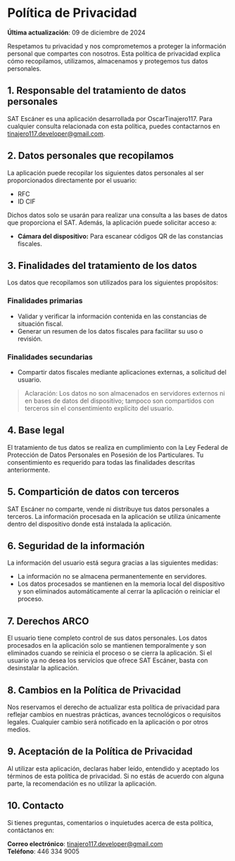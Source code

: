 # Política de Privacidad

**Última actualización**: 09 de diciembre de 2024

Respetamos tu privacidad y nos comprometemos a proteger la información personal que compartes con nosotros. Esta política de privacidad explica cómo recopilamos, utilizamos, almacenamos y protegemos tus datos personales.

## 1. Responsable del tratamiento de datos personales

SAT Escáner es una aplicación desarrollada por OscarTinajero117. Para cualquier consulta relacionada con esta política, puedes contactarnos en <tinajero117.developer@gmail.com>.

## 2. Datos personales que recopilamos

La aplicación puede recopilar los siguientes datos personales al ser proporcionados directamente por el usuario:

* RFC  
* ID CIF  

Dichos datos solo se usarán para realizar una consulta a las bases de datos que proporciona el SAT. Además, la aplicación puede solicitar acceso a:

* **Cámara del dispositivo:** Para escanear códigos QR de las constancias fiscales.

## 3. Finalidades del tratamiento de los datos

Los datos que recopilamos son utilizados para los siguientes propósitos:

### Finalidades primarias

* Validar y verificar la información contenida en las constancias de situación fiscal.  
* Generar un resumen de los datos fiscales para facilitar su uso o revisión.  

### Finalidades secundarias

* Compartir datos fiscales mediante aplicaciones externas, a solicitud del usuario.  

> Aclaración: Los datos no son almacenados en servidores externos ni en bases de datos del dispositivo; tampoco son compartidos con terceros sin el consentimiento explícito del usuario.

## 4. Base legal

El tratamiento de tus datos se realiza en cumplimiento con la Ley Federal de Protección de Datos Personales en Posesión de los Particulares. Tu consentimiento es requerido para todas las finalidades descritas anteriormente.

## 5. Compartición de datos con terceros

SAT Escáner no comparte, vende ni distribuye tus datos personales a terceros. La información procesada en la aplicación se utiliza únicamente dentro del dispositivo donde está instalada la aplicación.

## 6. Seguridad de la información

La información del usuario está segura gracias a las siguientes medidas:

* La información no se almacena permanentemente en servidores.  
* Los datos procesados se mantienen en la memoria local del dispositivo y son eliminados automáticamente al cerrar la aplicación o reiniciar el proceso.

## 7. Derechos ARCO

El usuario tiene completo control de sus datos personales. Los datos procesados en la aplicación solo se mantienen temporalmente y son eliminados cuando se reinicia el proceso o se cierra la aplicación. Si el usuario ya no desea los servicios que ofrece SAT Escáner, basta con desinstalar la aplicación.

## 8. Cambios en la Política de Privacidad

Nos reservamos el derecho de actualizar esta política de privacidad para reflejar cambios en nuestras prácticas, avances tecnológicos o requisitos legales. Cualquier cambio será notificado en la aplicación o por otros medios.

## 9. Aceptación de la Política de Privacidad

Al utilizar esta aplicación, declaras haber leído, entendido y aceptado los términos de esta política de privacidad. Si no estás de acuerdo con alguna parte, la recomendación es no utilizar la aplicación.

## 10. Contacto

Si tienes preguntas, comentarios o inquietudes acerca de esta política, contáctanos en:

**Correo electrónico**: <tinajero117.developer@gmail.com>  
**Teléfono**: 446 334 9005
